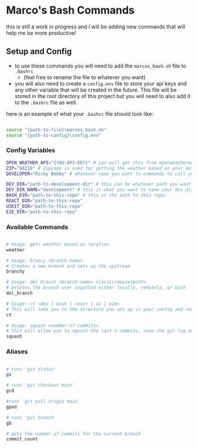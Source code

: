 # Marco's Bash Commands

this is still a work in progress and I will be adding new commands that will help me be more productive!

## Setup and Config

- to use these commands you will need to add the `marcos_bash.sh` file to `.bashrc`
   - (feel free to rename the file to whatever you want)
 - you will also need to create a `config.env` file to store your api keys and any other variable that will be created in the future. This file will be stored in the root directory of this project but you will need to also add it to the `.bashrc` file as well.

 here is an example of what your `.bashrc` file should look like:

 ```bash

source "{path-to-file}\marcos_bash.sh"
source "{path-to-config}\config.env"

 ```

### Config Variables


```bash
OPEN_WEATHER_API="{YOU-API-KEY}" # you will get this from openweathermap.org
ZIP="90210" # Zipcode is used for getting the weather based on your desired location
DEVELOPER="Ricky Bobby" # whatever name you want to commands to call you

DEV_DIR="path-to-development-dir" # this can be whatever path you want.
DEV_DIR_NAME="development" # this is what you want to name your dev_dir
BASH_DIR="path-to-this-repo" # this is the path to this repo.
REACT_DIR="path-to-this-repo"
UIKIT_DIR="path-to-this-repo"
E2E_DIR="path-to-this-repo"
```

### Available Commands

``` bash

# Usage: gets weather based on location
weather

# Usage: brancy <branch-name>
# Creates a new branch and sets up the upstream
branchy

# Usage: del_branch <branch-name> <local|remote|both>
# Deletes the branch user inputted either locally, remotely, or both
del_branch

# Usage: ct <dev | bash | react | ui | e2e>
# This will take you to the directory you set up in your config and rename the title of the tab
ct

# Usage: squash <number-of-commits>
# This will allow you to squash the last n commits, view the git log and force push your changes.
squash

```
### Aliases

```bash

# runs 'git status'
gs

# runs 'git checkout main'
gcd

#runs 'git pull origin main'
gpod

# runs 'git branch
gb

# gets the number of commits for the current branch
commit_count

```